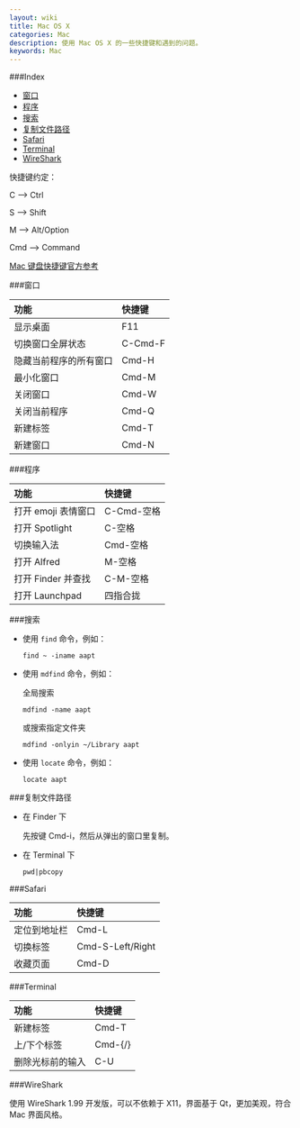 ```yaml
---
layout: wiki
title: Mac OS X
categories: Mac
description: 使用 Mac OS X 的一些快捷键和遇到的问题。
keywords: Mac
---
```


###Index
* [窗口](#窗口)
* [程序](#程序)
* [搜索](#搜索)
* [复制文件路径](#复制文件路径)
* [Safari](#safari)
* [Terminal](#terminal)
* [WireShark](#WireShark)

快捷键约定：

C --> Ctrl

S --> Shift

M --> Alt/Option

Cmd --> Command

[Mac 键盘快捷键官方参考](https://support.apple.com/zh-cn/HT201236)

###窗口

|功能|快捷键|
|:---|:---|
|显示桌面|F11|
|切换窗口全屏状态|C-Cmd-F|
|隐藏当前程序的所有窗口|Cmd-H|
|最小化窗口|Cmd-M|
|关闭窗口|Cmd-W|
|关闭当前程序|Cmd-Q|
|新建标签|Cmd-T|
|新建窗口|Cmd-N|

###程序

|功能|快捷键|
|:---|:---|
|打开 emoji 表情窗口|C-Cmd-空格|
|打开 Spotlight|C-空格|
|切换输入法|Cmd-空格|
|打开 Alfred|M-空格|
|打开 Finder 并查找|C-M-空格|
|打开 Launchpad|四指合拢|

###搜索

* 使用 `find` 命令，例如：

    ```
    find ~ -iname aapt
    ```

* 使用 `mdfind` 命令，例如：

    全局搜索

    ```
    mdfind -name aapt
    ```

    或搜索指定文件夹

    ```
    mdfind -onlyin ~/Library aapt
    ```

* 使用 `locate` 命令，例如：

    ```
    locate aapt
    ```

###复制文件路径

* 在 Finder 下

    先按键 Cmd-i，然后从弹出的窗口里复制。

* 在 Terminal 下

    ```
    pwd|pbcopy
    ```

###Safari

|功能|快捷键|
|:---|:---|
|定位到地址栏|Cmd-L|
|切换标签|Cmd-S-Left/Right|
|收藏页面|Cmd-D|

###Terminal

|功能|快捷键|
|:---|:---|
|新建标签|Cmd-T|
|上/下个标签|Cmd-{/}|
|删除光标前的输入|C-U|

###WireShark

使用 WireShark 1.99 开发版，可以不依赖于 X11，界面基于 Qt，更加美观，符合 Mac 界面风格。
